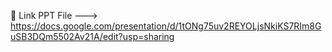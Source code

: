 

🔗 Link PPT File ---> https://docs.google.com/presentation/d/1tONg75uv2REYOLjsNkiKS7RIm8GuSB3DQm5502Av21A/edit?usp=sharing

